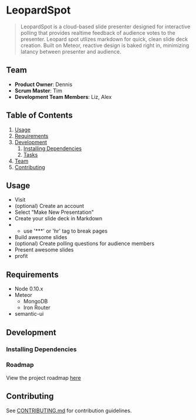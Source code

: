 # LeopardSpot

> LeopardSpot is a cloud-based slide presenter designed for interactive polling that provides realtime feedback of audience votes to the presenter. Leopard spot utlizes markdown for quick, clean slide deck creation. Built on Meteor, reactive design is baked right in, minimizing latancy between presenter and audience. 

## Team

  - __Product Owner__: Dennis
  - __Scrum Master__: Tim
  - __Development Team Members__: Liz, Alex

## Table of Contents

1. [Usage](#Usage)
1. [Requirements](#requirements)
1. [Development](#development)
    1. [Installing Dependencies](#installing-dependencies)
    1. [Tasks](#tasks)
1. [Team](#team)
1. [Contributing](#contributing)

## Usage

- Visit <url>
- (optional) Create an account
- Select "Make New Presentation"
- Create your slide deck in Markdown
- - use '***' or 'hr' tag to break pages
- Build awesome slides
- (optional) Create polling questions for audience members
- Present awesome slides
- profit

## Requirements

- Node 0.10.x
- Meteor 
  - MongoDB
  - Iron Router
- semantic-ui

## Development

### Installing Dependencies


### Roadmap

View the project roadmap [here](LINK_TO_PROJECT_ISSUES)


## Contributing

See [CONTRIBUTING.md](CONTRIBUTING.md) for contribution guidelines.
